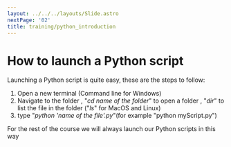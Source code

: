 ```yaml
---
layout: ../../../layouts/Slide.astro
nextPage: '02'
title: training/python_introduction
---
```




# How to launch a Python script

Launching a Python script is quite easy, these are the steps to follow:  

1. Open a new terminal (Command line for Windows)
2. Navigate to the folder , "_cd name of the folder_" to open a folder , "_dir_" to list the file in the folder ("_ls_" for MacOS and Linux)
3. type "_python 'name of the file'.py_"(for example "python myScript.py")  

For the rest of the course we will always launch our Python scripts in this way